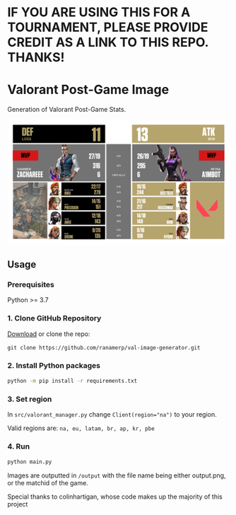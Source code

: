 # **IF YOU ARE USING THIS FOR A TOURNAMENT, PLEASE PROVIDE CREDIT AS A LINK TO THIS REPO. THANKS!**


# Valorant Post-Game Image
 Generation of Valorant Post-Game Stats.

![b2ab433e-3ac4-46d3-bc8f-1c147b04de07](https://raw.githubusercontent.com/ranamerp/val-image-generator/master/output/output.png)

## Usage

### Prerequisites
Python >= 3.7

### 1. Clone GitHub Repository
[Download](https://github.com/ranamerp/val-image-generator/archive/refs/heads/master.zip) or clone the repo:
```
git clone https://github.com/ranamerp/val-image-generator.git
```

### 2. Install Python packages
```cmd
python -m pip install -r requirements.txt
```

### 3. Set region
In `src/valorant_manager.py` change `Client(region="na")` to your region.

Valid regions are: `na, eu, latam, br, ap, kr, pbe`

### 4. Run
```cmd
python main.py
```
Images are outputted in `/output` with the file name being either output.png, or the matchid of the game.

Special thanks to colinhartigan, whose code makes up the majority of this project